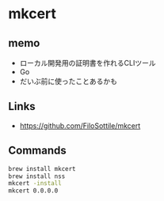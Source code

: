 # mkcert

## memo
- ローカル開発用の証明書を作れるCLIツール
- Go
- だいぶ前に使ったことあるかも

## Links
- https://github.com/FiloSottile/mkcert

## Commands
```bash
brew install mkcert
brew install nss
mkcert -install
mkcert 0.0.0.0
```
